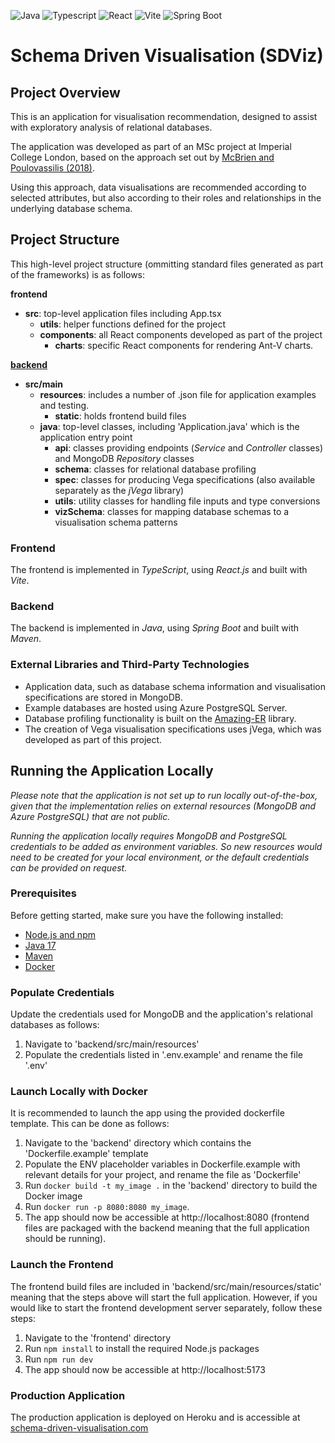 ![Java](https://img.shields.io/badge/Java-17.0.8-brightgreen.svg)
![Typescript](https://img.shields.io/badge/Typescript-4.9.3-blue.svg)
![React](https://img.shields.io/badge/React-18.2.0-61DAFB.svg)
![Vite](https://img.shields.io/badge/Vite-4.1.0-blueviolet.svg)
![Spring Boot](https://img.shields.io/badge/Spring%20Boot-3.0.7-6DB33F.svg)

# Schema Driven Visualisation (SDViz)

## Project Overview
This is an application for visualisation recommendation, designed to assist with exploratory analysis of relational databases.

The application was developed as part of an MSc project at Imperial College London, based on the approach set out by [McBrien and Poulovassilis (2018)](https://www.doc.ic.ac.uk/automed/techreports/MP18a.pdf).

Using this approach, data visualisations are recommended according to selected attributes, but also according to their roles and relationships in the underlying database schema.

## Project Structure
This high-level project structure (ommitting standard files generated as part of the frameworks) is as follows:

**frontend**
- **src**: top-level application files including App.tsx
    - **utils**: helper functions defined for the project
    - **components**: all React components developed as part of the project
      - **charts**: specific React components for rendering Ant-V charts.
 
**<u>backend</u>**
- **src/main**
  - **resources**: includes a number of .json file for application examples and testing.
    - **static**: holds frontend build files
  - **java**: top-level classes, including 'Application.java' which is the application entry point 
    - **api**: classes providing endpoints (*Service* and *Controller* classes) and MongoDB *Repository* classes
    - **schema**: classes for relational database profiling
    - **spec**: classes for producing Vega specifications (also available separately as the *jVega* library)
    - **utils**: utility classes for handling file inputs and type conversions
    - **vizSchema**: classes for mapping database schemas to a visualisation schema patterns
   

### Frontend 
The frontend is implemented in *TypeScript*, using *React.js* and built with *Vite*.

### Backend
The backend is implemented in *Java*, using *Spring Boot* and built with *Maven*.

### External Libraries and Third-Party Technologies
- Application data, such as database schema information and visualisation specifications are stored in MongoDB.
- Example databases are hosted using Azure PostgreSQL Server.
- Database profiling functionality is built on the [Amazing-ER](https://github.com/BoanZhu/ER-API) library.
- The creation of Vega visualisation specifications uses jVega, which was developed as part of this project. 

## Running the Application Locally
*Please note that the application is not set up to run locally out-of-the-box, given that the implementation relies on external resources (MongoDB and Azure PostgreSQL) that are not public.*

*Running the application locally requires MongoDB and PostgreSQL credentials to be added as environment variables. So new resources would need to be created for your local environment, or the default credentials can be provided on request.*

### Prerequisites
Before getting started, make sure you have the following installed:
- [Node.js and npm](https://docs.npmjs.com/downloading-and-installing-node-js-and-npm)
- [Java 17](https://www.oracle.com/uk/java/technologies/downloads/#java17)
- [Maven](https://maven.apache.org/)
- [Docker](https://www.docker.com/)

### Populate Credentials
Update the credentials used for MongoDB and the application's relational databases as follows:
1. Navigate to 'backend/src/main/resources'
2. Populate the credentials listed in '.env.example' and rename the file '.env'

### Launch Locally with Docker
It is recommended to launch the app using the provided dockerfile template. This can be done as follows:
1. Navigate to the 'backend' directory which contains the 'Dockerfile.example' template
2. Populate the ENV placeholder variables in Dockerfile.example with relevant details for your project, and rename the file as 'Dockerfile'
3. Run `docker build -t my_image .` in the 'backend' directory to build the Docker image
4. Run `docker run -p 8080:8080 my_image`.
5. The app should now be accessible at http://localhost:8080 (frontend files are packaged with the backend meaning that the full application should be running).

### Launch the Frontend
The frontend build files are included in 'backend/src/main/resources/static' meaning that the steps above will start the full application.
However, if you would like to start the frontend development server separately, follow these steps:
1. Navigate to the 'frontend' directory
2. Run `npm install` to install the required Node.js packages
3. Run `npm run dev`
4. The app should now be accessible at http://localhost:5173

### Production Application
The production application is deployed on Heroku and is accessible at [schema-driven-visualisation.com](http://schema-driven-visualisation.com)
